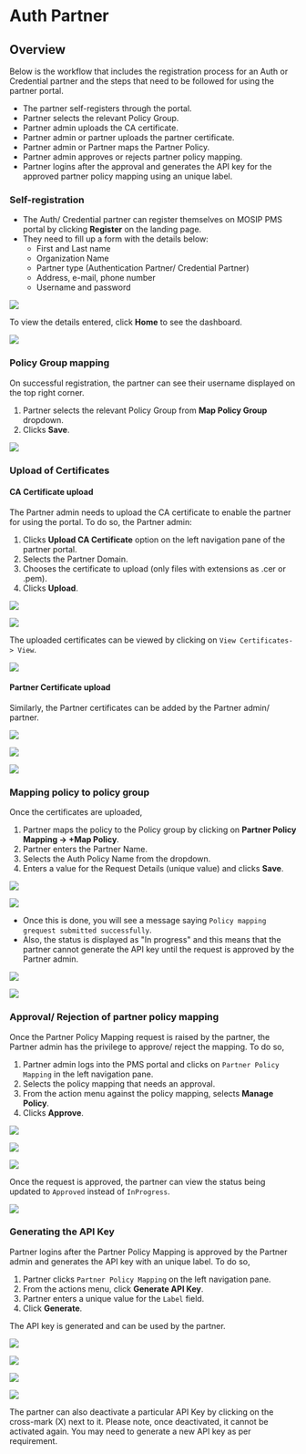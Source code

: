 # Auth Partner

## Overview

Below is the workflow that includes the registration process for an Auth or Credential partner and the steps that need to be followed for using the partner portal.

* The partner self-registers through the portal.
* Partner selects the relevant Policy Group.
* Partner admin uploads the CA certificate.
* Partner admin or partner uploads the partner certificate.
* Partner admin or Partner maps the Partner Policy.
* Partner admin approves or rejects partner policy mapping.
* Partner logins after the approval and generates the API key for the approved partner policy mapping using an unique label.

### Self-registration

* The Auth/ Credential partner can register themselves on MOSIP PMS portal by clicking **Register** on the landing page.
* They need to fill up a form with the details below:
  * First and Last name
  * Organization Name
  * Partner type (Authentication Partner/ Credential Partner)
  * Address, e-mail, phone number
  * Username and password

![](../../../.gitbook/assets/auth-partner-self-register.PNG)

To view the details entered, click **Home** to see the dashboard.

![](<../../../.gitbook/assets/auth-partner-map-policy-page (1).PNG>)

### Policy Group mapping

On successful registration, the partner can see their username displayed on the top right corner.

1. Partner selects the relevant Policy Group from **Map Policy Group** dropdown.
2. Clicks **Save**.

![](../../../.gitbook/assets/auth-partner-dashboard.PNG)

### Upload of Certificates

#### CA Certificate upload

The Partner admin needs to upload the CA certificate to enable the partner for using the portal. To do so, the Partner admin:

1. Clicks **Upload CA Certificate** option on the left navigation pane of the partner portal.
2. Selects the Partner Domain.
3. Chooses the certificate to upload (only files with extensions as .cer or .pem).
4. Clicks **Upload**.

![](../../../.gitbook/assets/ca-cert-data-upload.PNG)

![](../../../\_images/ca-cert-data-success.PNG)

The uploaded certificates can be viewed by clicking on `View Certificates-> View`.

![](../../../.gitbook/assets/auth-partner-view-cert.PNG)

#### Partner Certificate upload

Similarly, the Partner certificates can be added by the Partner admin/ partner.

![](../../../.gitbook/assets/auth-partner-upload-cert-page1.PNG)

![](../../../.gitbook/assets/auth-partner-upload-cert-page2.PNG)

![](../../../.gitbook/assets/auth-partner-upload-cert-success.PNG)

### Mapping policy to policy group

Once the certificates are uploaded,

1. Partner maps the policy to the Policy group by clicking on **Partner Policy Mapping -> +Map Policy**.
2. Partner enters the Partner Name.
3. Selects the Auth Policy Name from the dropdown.
4. Enters a value for the Request Details (unique value) and clicks **Save**.

![](../../../.gitbook/assets/auth-partner-policy-mapping-default-page.PNG)

![](../../../.gitbook/assets/auth-partner-policy-mapping-data.PNG)

* Once this is done, you will see a message saying `Policy mapping grequest submitted successfully`.
* Also, the status is displayed as "In progress" and this means that the partner cannot generate the API key until the request is approved by the Partner admin.

![](../../../.gitbook/assets/auth-partner-policy-mapping-request-success.PNG)

![](../../../.gitbook/assets/auth-partner-policy-mapping-page-view.PNG)

### Approval/ Rejection of partner policy mapping

Once the Partner Policy Mapping request is raised by the partner, the Partner admin has the privilege to approve/ reject the mapping. To do so,

1. Partner admin logs into the PMS portal and clicks on `Partner Policy Mapping` in the left navigation pane.
2. Selects the policy mapping that needs an approval.
3. From the action menu against the policy mapping, selects **Manage Policy**.
4. Clicks **Approve**.

![](../../../.gitbook/assets/partner-admin-policy-mappings-view-policy.PNG)

![](../../../.gitbook/assets/partner-admin-policy-mappings-manage-policy.PNG)

![](../../../.gitbook/assets/partner-admin-policy-mappings-approve.PNG)

Once the request is approved, the partner can view the status being updated to `Approved` instead of `InProgress`.

![](../../../.gitbook/assets/auth-partner-policy-mapping-data-approved.PNG)

### Generating the API Key

Partner logins after the Partner Policy Mapping is approved by the Partner admin and generates the API key with an unique label. To do so,

1. Partner clicks `Partner Policy Mapping` on the left navigation pane.
2. From the actions menu, click **Generate API Key**.
3. Partner enters a unique value for the `Label` field.
4. Click **Generate**.

The API key is generated and can be used by the partner.

![](../../../.gitbook/assets/auth-partner-generate-apikey-option.PNG)

![](../../../.gitbook/assets/auth-partner-generate-apikey-page.PNG)

![](../../../.gitbook/assets/auth-partner-genearted-apikeys-page.PNG)

![](../../../.gitbook/assets/auth-partner-generate-apikey-success.PNG)

The partner can also deactivate a particular API Key by clicking on the cross-mark (X) next to it. Please note, once deactivated, it cannot be activated again. You may need to generate a new API key as per requirement.
